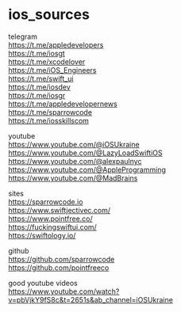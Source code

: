 # ios_sources

telegram \
https://t.me/appledevelopers \
https://t.me/iosgt \
https://t.me/xcodelover \
https://t.me/iOS_Engineers \
https://t.me/swift_ui \
https://t.me/iosdev \
https://t.me/iosgr \
https://t.me/appledevelopernews \
https://t.me/sparrowcode \
https://t.me/iosskillscom 

youtube  \
https://www.youtube.com/@iOSUkraine \
https://www.youtube.com/@LazyLoadSwiftiOS \
https://www.youtube.com/@alexpaulnyc \
https://www.youtube.com/@AppleProgramming \
https://www.youtube.com/@MadBrains 

sites \
https://sparrowcode.io \
https://www.swiftjectivec.com/ \
https://www.pointfree.co/  \
https://fuckingswiftui.com/ \
https://swiftology.io/

github \
https://github.com/sparrowcode \
https://github.com/pointfreeco 

good youtube videos \
https://www.youtube.com/watch?v=pbVjkY9fS8c&t=2651s&ab_channel=iOSUkraine 
